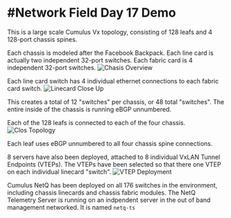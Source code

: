 #Network Field Day 17 Demo
=====================

This is a large scale Cumulus Vx topology, consisting of 128 leafs and 4 128-port chassis spines.

Each chassis is modeled after the Facebook Backpack. Each line card is actually two independent 32-port switches.
Each fabric card is 4 independent 32-port switches.
![Chasis Overview](https://github.com/plumbis/nfd17/blob/master/readme_images/Chassis.png "Chassis Overview")

Each line card switch has 4 individual ethernet connections to each fabric card switch.
![Linecard Close Up](https://github.com/plumbis/nfd17/blob/master/readme_images/Linecard.png "Linecard Close Up")

This creates a total of 12 "switches" per chassis, or 48 total "switches".
The entire inside of the chassis is running eBGP unnumbered.

Each of the 128 leafs is connected to each of the four chassis.
![Clos Topology](https://github.com/plumbis/nfd17/blob/master/readme_images/Clos.png "Clos Topology")

Each leaf uses eBGP unnumbered to all four chassis spine connections.

8 servers have also been deployed, attached to 8 individual VxLAN Tunnel Endpoints (VTEPs).
The VTEPs have been selected so that there one VTEP on each individual linecard "switch".
![VTEP Deployment](https://github.com/plumbis/nfd17/blob/master/readme_images/VTEPs.png "VTEP Deployment")

Cumulus NetQ has been deployed on all 176 switches in the environment, including chassis linecards and chassis fabric modules.
The NetQ Telemetry Server is running on an indpendent server in the out of band management networked. It is named `netq-ts`
